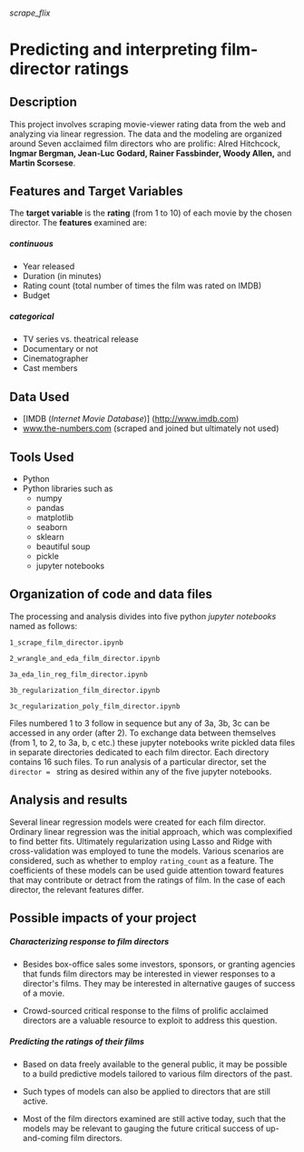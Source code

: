 ###### scrape_flix

# Predicting and interpreting film-director ratings
## Description

This project involves scraping movie-viewer rating data from the web and analyzing via linear regression. The data and the modeling are organized around Seven acclaimed film directors who are prolific: Alred Hitchcock, **Ingmar Bergman, Jean-Luc Godard, Rainer Fassbinder, Woody Allen,** and **Martin Scorsese**.



## Features and Target Variables
The **target variable** is the **rating** (from 1 to 10) of each movie by the chosen director.
The **features** examined are:
##### continuous
* Year released
* Duration (in minutes)
* Rating count (total number of times the film was rated on IMDB)
* Budget

##### categorical
* TV series vs. theatrical release
* Documentary or not
* Cinematographer
* Cast members


## Data Used
* [IMDB (_Internet Movie Database_)] (http://www.imdb.com)
* www.the-numbers.com (scraped and joined but ultimately not used)

## Tools Used
* Python
* Python libraries such as
  * numpy
  * pandas
  * matplotlib
  * seaborn
  * sklearn
  * beautiful soup
  * pickle
  * jupyter notebooks

## Organization of code and data files

The processing and analysis divides into five python _jupyter notebooks_ named as follows:

`1_scrape_film_director.ipynb`

`2_wrangle_and_eda_film_director.ipynb`

`3a_eda_lin_reg_film_director.ipynb`

`3b_regularization_film_director.ipynb`

`3c_regularization_poly_film_director.ipynb`

Files numbered 1 to 3 follow in sequence but any of 3a, 3b, 3c can be accessed in any order (after 2). To exchange data between themselves (from 1, to 2, to 3a, b, c etc.) these jupyter notebooks write pickled data files in separate directories dedicated to each film director. Each directory contains 16 such files. To run analysis of a particular director, set the `director = ` string as desired within any of the five jupyter notebooks.

## Analysis and results
Several linear regression models were created for each film director. Ordinary linear regression was the initial approach, which was complexified to find better fits.  Ultimately regularization using Lasso and Ridge with cross-validation was employed to tune the models. Various scenarios are considered, such as whether to employ `rating_count` as a feature. The coefficients of these models can be used guide attention toward features that may contribute or detract from the ratings of film. In the case of each director, the relevant features differ.

## Possible impacts of your project

##### Characterizing response to film directors
* Besides box-office sales some investors, sponsors, or granting agencies that funds film directors may be interested in viewer responses to a director's films. They may be interested in alternative gauges of success of a movie.

* Crowd-sourced critical response to the films of prolific acclaimed directors are a valuable resource to exploit to address this question.

##### Predicting the ratings of their films
* Based on data freely available to the general public, it may be possible to a build predictive models tailored to various film directors of the past.

* Such types of models can also be applied to directors that are still active.

* Most of the film directors examined are still active today, such that the models may be relevant to gauging the future critical success of up-and-coming film directors.
